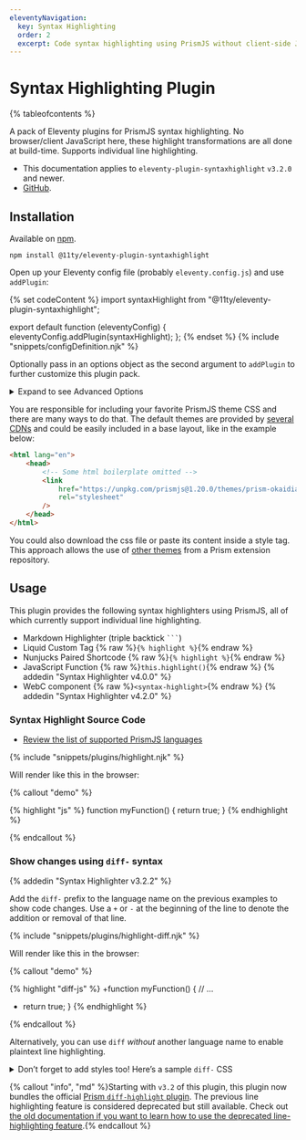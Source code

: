 ```yaml
---
eleventyNavigation:
  key: Syntax Highlighting
  order: 2
  excerpt: Code syntax highlighting using PrismJS without client-side JavaScript.
---
```


# Syntax Highlighting Plugin

{% tableofcontents %}

A pack of Eleventy plugins for PrismJS syntax highlighting. No browser/client JavaScript here, these highlight transformations are all done at build-time. Supports individual line highlighting.

- This documentation applies to `eleventy-plugin-syntaxhighlight` `v3.2.0` and newer.
- [GitHub](https://github.com/11ty/eleventy-plugin-syntaxhighlight).

## Installation

Available on [npm](https://www.npmjs.com/package/@11ty/eleventy-plugin-syntaxhighlight).

```
npm install @11ty/eleventy-plugin-syntaxhighlight
```

Open up your Eleventy config file (probably `eleventy.config.js`) and use `addPlugin`:

{% set codeContent %}
import syntaxHighlight from "@11ty/eleventy-plugin-syntaxhighlight";

export default function (eleventyConfig) {
	eleventyConfig.addPlugin(syntaxHighlight);
};
{% endset %}
{% include "snippets/configDefinition.njk" %}

Optionally pass in an options object as the second argument to `addPlugin` to further customize this plugin pack.

<details>
  <summary>Expand to see Advanced Options</summary>

{% set codeContent %}
import syntaxHighlight from "@11ty/eleventy-plugin-syntaxhighlight";

export default function(eleventyConfig) {
  eleventyConfig.addPlugin(syntaxHighlight, {

    // Line separator for line breaks
    lineSeparator: "\n",

    // Change which Eleventy template formats use syntax highlighters
    templateFormats: ["*"], // default

    // Use only a subset of template types (11ty.js added in v4.0.0)
    // templateFormats: ["liquid", "njk", "md", "11ty.js"],

    // init callback lets you customize Prism
    init: function({ Prism }) {
      Prism.languages.myCustomLanguage = { /* … */ };
    },

    // Added in 3.1.1, add HTML attributes to the <pre> or <code> tags
    preAttributes: {
      tabindex: 0,

      // Added in 4.1.0 you can use callback functions too
      "data-language": function({ language, content, options }) {
        return language;
      }
    },
    codeAttributes: {},

    // Added in 5.0.0, throw errors on invalid language names
    errorOnInvalidLanguage: false,
  });
};
{% endset %}
{% include "snippets/configDefinition.njk" %}

</details>

You are responsible for including your favorite PrismJS theme CSS and there are many ways to do that. The default themes are provided by [several CDNs](https://prismjs.com/#basic-usage-cdn) and could be easily included in a base layout, like in the example below:

```html
<html lang="en">
	<head>
		<!-- Some html boilerplate omitted -->
		<link
			href="https://unpkg.com/prismjs@1.20.0/themes/prism-okaidia.css"
			rel="stylesheet"
		/>
	</head>
</html>
```

You could also download the css file or paste its content inside a style tag. This approach allows the use of [other themes](https://github.com/PrismJS/prism-themes) from a Prism extension repository.

## Usage

This plugin provides the following syntax highlighters using PrismJS, all of which currently support individual line highlighting.

- Markdown Highlighter (triple backtick <code>```</code>)
- Liquid Custom Tag {% raw %}`{% highlight %}`{% endraw %}
- Nunjucks Paired Shortcode {% raw %}`{% highlight %}`{% endraw %}
- JavaScript Function {% raw %}`this.highlight()`{% endraw %} {% addedin "Syntax Highlighter v4.0.0" %}
- WebC component {% raw %}`<syntax-highlight>`{% endraw %} {% addedin "Syntax Highlighter v4.2.0" %}

### Syntax Highlight Source Code

- [Review the list of supported PrismJS languages](http://prismjs.com/#languages-list)

{% include "snippets/plugins/highlight.njk" %}

Will render like this in the browser:

{% callout "demo" %}

{% highlight "js" %}
function myFunction() {
	return true;
}
{% endhighlight %}

{% endcallout %}

### Show changes using `diff-` syntax

{% addedin "Syntax Highlighter v3.2.2" %}

Add the `diff-` prefix to the language name on the previous examples to show code changes. Use a `+` or `-` at the beginning of the line to denote the addition or removal of that line.

{% include "snippets/plugins/highlight-diff.njk" %}

Will render like this in the browser:

{% callout "demo" %}

{% highlight "diff-js" %}
+function myFunction() {
   // …
-  return true;
 }
{% endhighlight %}

{% endcallout %}

Alternatively, you can use `diff` _without_ another language name to enable plaintext line highlighting.

<details>
  <summary>Don’t forget to add styles too! Here’s a sample <code>diff-</code> CSS</summary>

{% codetitle "CSS", "Syntax" %}

```css
.token.deleted {
	background-color: hsl(350deg 100% 88% / 47%);
}
.token.inserted {
	background-color: hsl(120deg 73% 75% / 35%);
}

/* Make the + and - characters unselectable for copy/paste */
.token.prefix.unchanged,
.token.prefix.inserted,
.token.prefix.deleted {
	-webkit-user-select: none;
	user-select: none;
}

/* Optional: full-width background color */
.token.inserted:not(.prefix),
.token.deleted:not(.prefix) {
	display: block;
}
```

</details>

{% callout "info", "md" %}Starting with `v3.2` of this plugin, this plugin now bundles the official [Prism `diff-highlight` plugin](https://prismjs.com/plugins/diff-highlight/). The previous line highlighting feature is considered deprecated but still available. Check out [the old documentation if you want to learn how to use the deprecated line-highlighting feature](https://v0-12-1.11ty.dev/docs/plugins/syntaxhighlight/).{% endcallout %}
